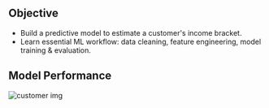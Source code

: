 ##  Objective

- Build a predictive model to estimate a customer's income bracket.
- Learn essential ML workflow: data cleaning, feature engineering, model training & evaluation.

##  Model Performance
![customer img](https://github.com/user-attachments/assets/eddf977f-2648-4c95-8f11-0bd9d5851db1)
